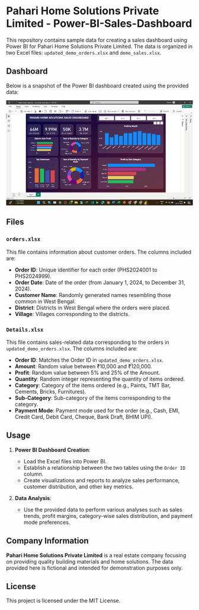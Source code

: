 # Pahari Home Solutions Private Limited - Power-BI-Sales-Dashboard

This repository contains sample data for creating a sales dashboard using Power BI for Pahari Home Solutions Private Limited. The data is organized in two Excel files: `updated_demo_orders.xlsx` and `demo_sales.xlsx`.

## Dashboard

Below is a snapshot of the Power BI dashboard created using the provided data:

![Dashboard](dashboard.png)

## Files

### `orders.xlsx`

This file contains information about customer orders. The columns included are:

- **Order ID**: Unique identifier for each order (PHS2024001 to PHS2024999).
- **Order Date**: Date of the order (from January 1, 2024, to December 31, 2024).
- **Customer Name**: Randomly generated names resembling those common in West Bengal.
- **District**: Districts in West Bengal where the orders were placed.
- **Village**: Villages corresponding to the districts.

### `Details.xlsx`

This file contains sales-related data corresponding to the orders in `updated_demo_orders.xlsx`. The columns included are:

- **Order ID**: Matches the Order ID in `updated_demo_orders.xlsx`.
- **Amount**: Random value between ₹10,000 and ₹120,000.
- **Profit**: Random value between 5% and 25% of the Amount.
- **Quantity**: Random integer representing the quantity of items ordered.
- **Category**: Category of the items ordered (e.g., Paints, TMT Bar, Cements, Bricks, Furnitures).
- **Sub-Category**: Sub-category of the items corresponding to the category.
- **Payment Mode**: Payment mode used for the order (e.g., Cash, EMI, Credit Card, Debit Card, Cheque, Bank Draft, BHIM UPI).

## Usage

1. **Power BI Dashboard Creation**:
   - Load the Excel files into Power BI.
   - Establish a relationship between the two tables using the `Order ID` column.
   - Create visualizations and reports to analyze sales performance, customer distribution, and other key metrics.

2. **Data Analysis**:
   - Use the provided data to perform various analyses such as sales trends, profit margins, category-wise sales distribution, and payment mode preferences.

## Company Information

**Pahari Home Solutions Private Limited** is a real estate company focusing on providing quality building materials and home solutions. The data provided here is fictional and intended for demonstration purposes only.

## License

This project is licensed under the MIT License.
